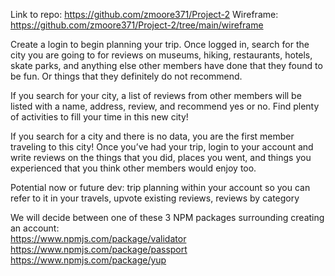 Link to repo: https://github.com/zmoore371/Project-2
Wireframe: https://github.com/zmoore371/Project-2/tree/main/wireframe

Create a login to begin planning your trip. Once logged in, search for the city you are going to for reviews on museums, hiking, restaurants, hotels, skate parks, and anything else other members have done that they found to be fun. Or things that they definitely do not recommend. 

If you search for your city, a list of reviews from other members will be listed with a name, address, review, and recommend yes or no. Find plenty of activities to fill your time in this new city!

If you search for a city and there is no data, you are the first member traveling to this city! Once you’ve had your trip, login to your account and write reviews on the things that you did, places you went, and things you experienced that you think other members would enjoy too. 

Potential now or future dev: trip planning within your account so you can refer to it in your travels, upvote existing reviews, reviews by category

We will decide between one of these 3 NPM packages surrounding creating an account:  
https://www.npmjs.com/package/validator
https://www.npmjs.com/package/passport
https://www.npmjs.com/package/yup
